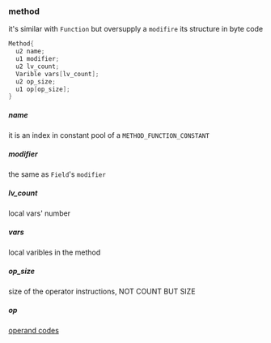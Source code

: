 ### method
it's similar with `Function` but oversupply a `modifire`
its structure in byte code
```c++
Method{
  u2 name;
  u1 modifier;
  u2 lv_count;
  Varible vars[lv_count];
  u2 op_size;
  u1 op[op_size];
}
```
##### name
it is an index in constant pool of a `METHOD_FUNCTION_CONSTANT`
##### modifier
the same as `Field`'s `modifier`
##### lv_count
local vars' number
##### vars
local varibles in the method
##### op_size
size of the operator instructions, NOT COUNT BUT SIZE
##### op
[operand codes](../opcode/MAIN.md)